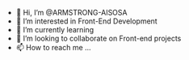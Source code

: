 - 👋 Hi, I’m @ARMSTRONG-AISOSA
- 👀 I’m interested in Front-End Development
- 🌱 I’m currently learning
- 💞️ I’m looking to collaborate on Front-end projects
- 📫 How to reach me ...


